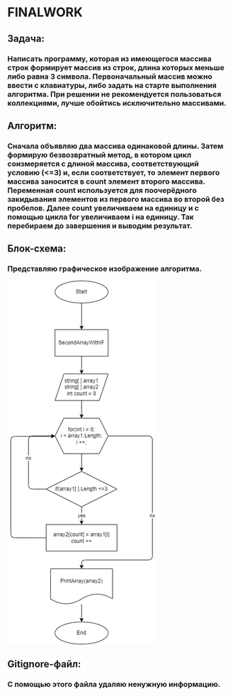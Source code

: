 # FINALWORK

## Задача:
### Написать программу, которая из имеющегося массива строк формирует массив из строк, длина которых меньше либо равна 3 символа. Первоначальный массив можно ввести с клавиатуры, либо задать на старте выполнения алгоритма. При решении не рекомендуется пользоваться коллекциями, лучше обойтись исключительно массивами.

## Алгоритм:
### Сначала объявляю два массива одинаковой длины. Затем формирую безвозвратный метод, в котором цикл соизмеряется с длиной массива, соответствующий условию (<=3) и, если соответствует, то элемент первого массива заносится в count элемент второго массива. Переменная count используется для поочерёдного закидывания элементов из первого массива во второй без пробелов. Далее count увеличиваем на единицу и с помощью цикла for увеличиваем i на единицу. Так перебираем до завершения и выводим результат.

## Блок-схема:
### Представляю графическое изображение алгоритма.
![Блок-схема](diagram.drawio.png)
## Gitignore-файл:
### С помощью этого файла удаляю ненужную информацию.
